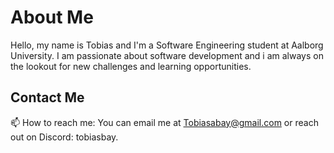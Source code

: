 # About Me

Hello, my name is Tobias and I'm a Software Engineering student at Aalborg University. I am passionate about software development and i am always on the lookout for new challenges and learning opportunities.

<!-- <img align="right" alt="Trinh Minh Triet" src="images/coding.gif" width="320px" /> -->

## Contact Me
📫 How to reach me: You can email me at Tobiasabay@gmail.com or reach out on Discord: tobiasbay.
